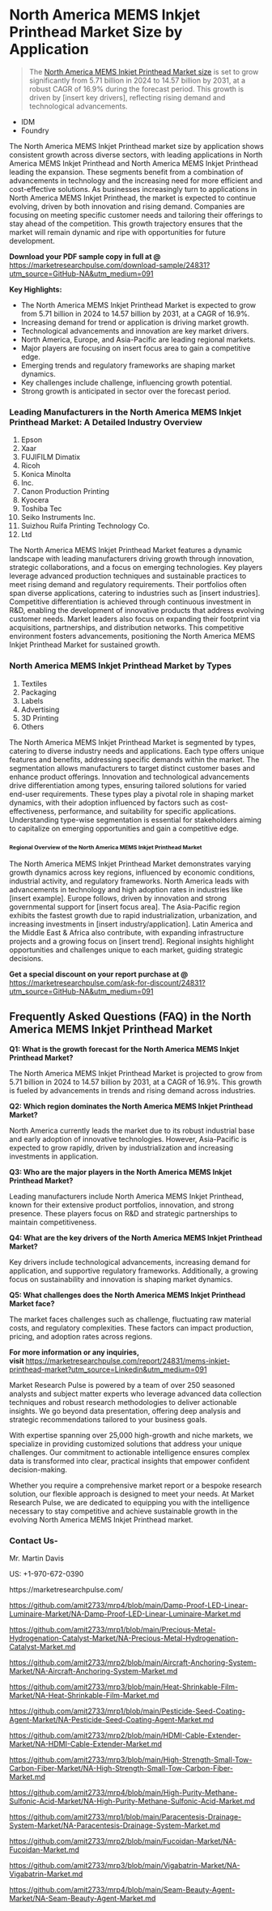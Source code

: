 <h1>North America MEMS Inkjet Printhead Market&nbsp;Size by Application</h1><blockquote><p>The <a href="https://marketresearchpulse.com/download-sample/24831?utm_source=GitHub-NA&amp;utm_medium=091">North America MEMS Inkjet Printhead Market size</a> is set to grow significantly from 5.71 billion in 2024 to 14.57 billion by 2031, at a robust CAGR of 16.9% during the forecast period. This growth is driven by [insert key drivers], reflecting rising demand and technological advancements.</p></blockquote><ul><li>IDM<li> Foundry</li></ul><p>The North America MEMS Inkjet Printhead market size by application shows consistent growth across diverse sectors, with leading applications in North America MEMS Inkjet Printhead and North America MEMS Inkjet Printhead leading the expansion. These segments benefit from a combination of advancements in technology and the increasing need for more efficient and cost-effective solutions. As businesses increasingly turn to applications in North America MEMS Inkjet Printhead, the market is expected to continue evolving, driven by both innovation and rising demand. Companies are focusing on meeting specific customer needs and tailoring their offerings to stay ahead of the competition. This growth trajectory ensures that the market will remain dynamic and ripe with opportunities for future development.</p><p><strong>Download your PDF sample copy in full at @ </strong><a href="https://marketresearchpulse.com/download-sample/24831?utm_source=GitHub-NA&amp;utm_medium=091">https://marketresearchpulse.com/download-sample/24831?utm_source=GitHub-NA&amp;utm_medium=091</a></p><p><strong>Key Highlights: </strong></p><ul><li>The North America MEMS Inkjet Printhead Market is expected to grow from 5.71 billion in 2024 to 14.57 billion by 2031, at a CAGR of 16.9%.</li><li>Increasing demand for trend or application is driving market growth.</li><li>Technological advancements and innovation are key market drivers.</li><li>North America, Europe, and Asia-Pacific are leading regional markets.</li><li>Major players are focusing on insert focus area to gain a competitive edge.</li><li>Emerging trends and regulatory frameworks are shaping market dynamics.</li><li>Key challenges include challenge, influencing growth potential.</li><li>Strong growth is anticipated in sector over the forecast period.</li></ul><h3>Leading Manufacturers in the North America MEMS Inkjet Printhead Market: A Detailed Industry Overview</h3><ol><li>Epson</li><li>Xaar</li><li>FUJIFILM Dimatix</li><li>Ricoh</li><li>Konica Minolta</li><li>Inc.</li><li>Canon Production Printing</li><li>Kyocera</li><li>Toshiba Tec</li><li>Seiko Instruments Inc.</li><li>Suizhou Ruifa Printing Technology Co.</li><li>Ltd</li></ol><div class="flex max-w-full flex-col flex-grow"><div class="min-h-8 text-message flex w-full flex-col items-end gap-2 whitespace-normal break-words [.text-message+&amp;]:mt-5" dir="auto" data-message-author-role="assistant" data-message-id="fd8432e4-4910-450d-b182-61b7bfb0a01f" data-message-model-slug="gpt-4o"><div class="flex w-full flex-col gap-1 empty:hidden first:pt-[3px]"><div class="markdown prose w-full break-words dark:prose-invert light"><p>The North America MEMS Inkjet Printhead Market features a dynamic landscape with leading manufacturers driving growth through innovation, strategic collaborations, and a focus on emerging technologies. Key players leverage advanced production techniques and sustainable practices to meet rising demand and regulatory requirements. Their portfolios often span diverse applications, catering to industries such as [insert industries]. Competitive differentiation is achieved through continuous investment in R&amp;D, enabling the development of innovative products that address evolving customer needs. Market leaders also focus on expanding their footprint via acquisitions, partnerships, and distribution networks. This competitive environment fosters advancements, positioning the North America MEMS Inkjet Printhead Market for sustained growth.</p></div></div></div></div><h3>North America MEMS Inkjet Printhead Market by Types</h3><ol><li>Textiles<li> Packaging<li> Labels<li> Advertising<li> 3D Printing<li> Others</li></ol><div class="flex max-w-full flex-col flex-grow"><div class="min-h-8 text-message flex w-full flex-col items-end gap-2 whitespace-normal break-words [.text-message+&amp;]:mt-5" dir="auto" data-message-author-role="assistant" data-message-id="084470be-0bb7-4664-bddf-5156b4f41249" data-message-model-slug="gpt-4o-mini"><div class="flex w-full flex-col gap-1 empty:hidden first:pt-[3px]"><div class="markdown prose w-full break-words dark:prose-invert light"><p>The North America MEMS Inkjet Printhead Market is segmented by types, catering to diverse industry needs and applications. Each type offers unique features and benefits, addressing specific demands within the market. The segmentation allows manufacturers to target distinct customer bases and enhance product offerings. Innovation and technological advancements drive differentiation among types, ensuring tailored solutions for varied end-user requirements. These types play a pivotal role in shaping market dynamics, with their adoption influenced by factors such as cost-effectiveness, performance, and suitability for specific applications. Understanding type-wise segmentation is essential for stakeholders aiming to capitalize on emerging opportunities and gain a competitive edge.</p></div></div></div></div><h3><span style="font-size: 11px;">Regional Overview of the North America MEMS Inkjet Printhead Market</span></h3><div class="flex max-w-full flex-col flex-grow"><div class="min-h-8 text-message flex w-full flex-col items-end gap-2 whitespace-normal break-words [.text-message+&amp;]:mt-5" dir="auto" data-message-author-role="assistant" data-message-id="e9038762-ce64-4e30-91c9-9bd413514231" data-message-model-slug="gpt-4o-mini"><div class="flex w-full flex-col gap-1 empty:hidden first:pt-[3px]"><div class="markdown prose w-full break-words dark:prose-invert light"><p>The North America MEMS Inkjet Printhead Market demonstrates varying growth dynamics across key regions, influenced by economic conditions, industrial activity, and regulatory frameworks. North America leads with advancements in technology and high adoption rates in industries like [insert example]. Europe follows, driven by innovation and strong governmental support for [insert focus area]. The Asia-Pacific region exhibits the fastest growth due to rapid industrialization, urbanization, and increasing investments in [insert industry/application]. Latin America and the Middle East &amp; Africa also contribute, with expanding infrastructure projects and a growing focus on [insert trend]. Regional insights highlight opportunities and challenges unique to each market, guiding strategic decisions.</p></div></div></div></div><p><strong>Get a special discount on your report purchase at @ </strong><a href="https://marketresearchpulse.com/ask-for-discount/24831?utm_source=GitHub-NA&amp;utm_medium=091">https://marketresearchpulse.com/ask-for-discount/24831?utm_source=GitHub-NA&amp;utm_medium=091</a></p><h2>Frequently Asked Questions (FAQ) in the North America MEMS Inkjet Printhead Market</h2><p><strong>Q1: What is the growth forecast for the North America MEMS Inkjet Printhead Market?</strong></p><p>The North America MEMS Inkjet Printhead Market is projected to grow from 5.71 billion in 2024 to 14.57 billion by 2031, at a CAGR of 16.9%. This growth is fueled by advancements in trends and rising demand across industries.</p><p><strong>Q2: Which region dominates the North America MEMS Inkjet Printhead Market?</strong></p><p>North America currently leads the market due to its robust industrial base and early adoption of innovative technologies. However, Asia-Pacific is expected to grow rapidly, driven by industrialization and increasing investments in application.</p><p><strong>Q3: Who are the major players in the North America MEMS Inkjet Printhead Market?</strong></p><p>Leading manufacturers include North America MEMS Inkjet Printhead, known for their extensive product portfolios, innovation, and strong presence. These players focus on R&amp;D and strategic partnerships to maintain competitiveness.</p><p><strong>Q4: What are the key drivers of the North America MEMS Inkjet Printhead Market?</strong></p><p>Key drivers include technological advancements, increasing demand for application, and supportive regulatory frameworks. Additionally, a growing focus on sustainability and innovation is shaping market dynamics.</p><p><strong>Q5: What challenges does the North America MEMS Inkjet Printhead Market face?</strong></p><p>The market faces challenges such as challenge, fluctuating raw material costs, and regulatory complexities. These factors can impact production, pricing, and adoption rates across regions.</p><p><strong>For more information or any inquiries, visit&nbsp;</strong><a href="https://marketresearchpulse.com/report/24831/mems-inkjet-printhead-market?utm_source=Linkedin&utm_medium=091">https://marketresearchpulse.com/report/24831/mems-inkjet-printhead-market?utm_source=Linkedin&utm_medium=091</a></p><p>Market Research Pulse is powered by a team of over 250 seasoned analysts and subject matter experts who leverage advanced data collection techniques and robust research methodologies to deliver actionable insights. We go beyond data presentation, offering deep analysis and strategic recommendations tailored to your business goals.</p><p>With expertise spanning over 25,000 high-growth and niche markets, we specialize in providing customized solutions that address your unique challenges. Our commitment to actionable intelligence ensures complex data is transformed into clear, practical insights that empower confident decision-making.</p><p>Whether you require a comprehensive market report or a bespoke research solution, our flexible approach is designed to meet your needs. At Market Research Pulse, we are dedicated to equipping you with the intelligence necessary to stay competitive and achieve sustainable growth in the evolving North America MEMS Inkjet Printhead market.</p><h3><strong>Contact Us-</strong></h3><p>Mr. Martin Davis</p><p>US: +1-970-672-0390</p><p>https://marketresearchpulse.com/</p><p><a href="https://github.com/amit2733/mrp4/blob/main/Damp-Proof-LED-Linear-Luminaire-Market/NA-Damp-Proof-LED-Linear-Luminaire-Market.md">https://github.com/amit2733/mrp4/blob/main/Damp-Proof-LED-Linear-Luminaire-Market/NA-Damp-Proof-LED-Linear-Luminaire-Market.md</a></p><p><a href="https://github.com/amit2733/mrp1/blob/main/Precious-Metal-Hydrogenation-Catalyst-Market/NA-Precious-Metal-Hydrogenation-Catalyst-Market.md">https://github.com/amit2733/mrp1/blob/main/Precious-Metal-Hydrogenation-Catalyst-Market/NA-Precious-Metal-Hydrogenation-Catalyst-Market.md</a></p><p><a href="https://github.com/amit2733/mrp2/blob/main/Aircraft-Anchoring-System-Market/NA-Aircraft-Anchoring-System-Market.md">https://github.com/amit2733/mrp2/blob/main/Aircraft-Anchoring-System-Market/NA-Aircraft-Anchoring-System-Market.md</a></p><p><a href="https://github.com/amit2733/mrp3/blob/main/Heat-Shrinkable-Film-Market/NA-Heat-Shrinkable-Film-Market.md">https://github.com/amit2733/mrp3/blob/main/Heat-Shrinkable-Film-Market/NA-Heat-Shrinkable-Film-Market.md</a></p><p><a href="https://github.com/amit2733/mrp1/blob/main/Pesticide-Seed-Coating-Agent-Market/NA-Pesticide-Seed-Coating-Agent-Market.md">https://github.com/amit2733/mrp1/blob/main/Pesticide-Seed-Coating-Agent-Market/NA-Pesticide-Seed-Coating-Agent-Market.md</a></p><p><a href="https://github.com/amit2733/mrp2/blob/main/HDMI-Cable-Extender-Market/NA-HDMI-Cable-Extender-Market.md">https://github.com/amit2733/mrp2/blob/main/HDMI-Cable-Extender-Market/NA-HDMI-Cable-Extender-Market.md</a></p><p><a href="https://github.com/amit2733/mrp3/blob/main/High-Strength-Small-Tow-Carbon-Fiber-Market/NA-High-Strength-Small-Tow-Carbon-Fiber-Market.md">https://github.com/amit2733/mrp3/blob/main/High-Strength-Small-Tow-Carbon-Fiber-Market/NA-High-Strength-Small-Tow-Carbon-Fiber-Market.md</a></p><p><a href="https://github.com/amit2733/mrp4/blob/main/High-Purity-Methane-Sulfonic-Acid-Market/NA-High-Purity-Methane-Sulfonic-Acid-Market.md">https://github.com/amit2733/mrp4/blob/main/High-Purity-Methane-Sulfonic-Acid-Market/NA-High-Purity-Methane-Sulfonic-Acid-Market.md</a></p><p><a href="https://github.com/amit2733/mrp1/blob/main/Paracentesis-Drainage-System-Market/NA-Paracentesis-Drainage-System-Market.md">https://github.com/amit2733/mrp1/blob/main/Paracentesis-Drainage-System-Market/NA-Paracentesis-Drainage-System-Market.md</a></p><p><a href="https://github.com/amit2733/mrp2/blob/main/Fucoidan-Market/NA-Fucoidan-Market.md">https://github.com/amit2733/mrp2/blob/main/Fucoidan-Market/NA-Fucoidan-Market.md</a></p><p><a href="https://github.com/amit2733/mrp3/blob/main/Vigabatrin-Market/NA-Vigabatrin-Market.md">https://github.com/amit2733/mrp3/blob/main/Vigabatrin-Market/NA-Vigabatrin-Market.md</a></p><p><a href="https://github.com/amit2733/mrp4/blob/main/Seam-Beauty-Agent-Market/NA-Seam-Beauty-Agent-Market.md">https://github.com/amit2733/mrp4/blob/main/Seam-Beauty-Agent-Market/NA-Seam-Beauty-Agent-Market.md</a></p>
